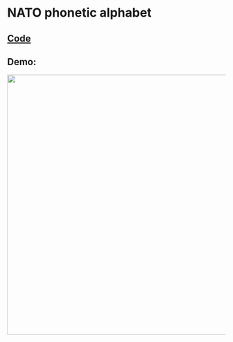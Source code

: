 # NATO phonetic alphabet

## [Code](https://github.com/dylanbuchi/100-days-of-code/blob/main/src/day_24/main.py)

## Demo:

<img src=https://user-images.githubusercontent.com/52018183/105633540-e994fe00-5e37-11eb-8ca9-509fdf2ce839.gif width=600 >

